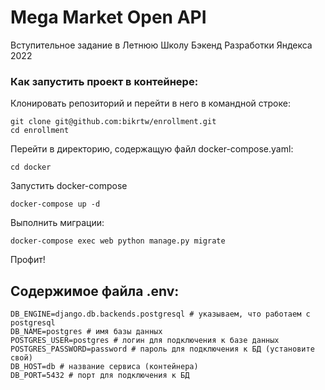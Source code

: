 # Mega Market Open API

Вступительное задание в Летнюю Школу Бэкенд Разработки Яндекса 2022

### Как запустить проект в контейнере:

Клонировать репозиторий и перейти в него в командной строке:

```
git clone git@github.com:bikrtw/enrollment.git
cd enrollment
```

Перейти в директорию, содержащую файл docker-compose.yaml:

```
cd docker
```

Запустить docker-compose

```
docker-compose up -d
```

Выполнить миграции:

```
docker-compose exec web python manage.py migrate
```

Профит!

## Содержимое файла .env:
```
DB_ENGINE=django.db.backends.postgresql # указываем, что работаем с postgresql
DB_NAME=postgres # имя базы данных
POSTGRES_USER=postgres # логин для подключения к базе данных
POSTGRES_PASSWORD=password # пароль для подключения к БД (установите свой)
DB_HOST=db # название сервиса (контейнера)
DB_PORT=5432 # порт для подключения к БД
```
